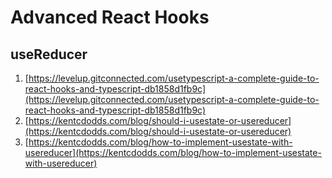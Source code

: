 # Advanced React Hooks

## useReducer

1. [https://levelup.gitconnected.com/usetypescript-a-complete-guide-to-react-hooks-and-typescript-db1858d1fb9c](https://levelup.gitconnected.com/usetypescript-a-complete-guide-to-react-hooks-and-typescript-db1858d1fb9c)
2. [https://kentcdodds.com/blog/should-i-usestate-or-usereducer](https://kentcdodds.com/blog/should-i-usestate-or-usereducer)
3. [https://kentcdodds.com/blog/how-to-implement-usestate-with-usereducer](https://kentcdodds.com/blog/how-to-implement-usestate-with-usereducer)

